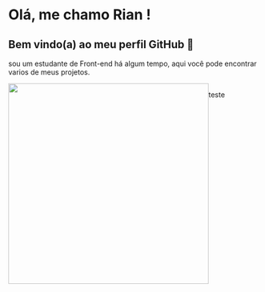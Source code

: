 # Olá, me chamo Rian ! 
## Bem vindo(a) ao meu perfil GitHub 👋
<p>sou um estudante de Front-end há algum tempo, aqui você pode encontrar varios de meus projetos.</p>

<div style="display: flex">
  <img src="https://media1.giphy.com/media/qgQUggAC3Pfv687qPC/giphy.gif" width="400px">
  <p>teste</p>
</div>
